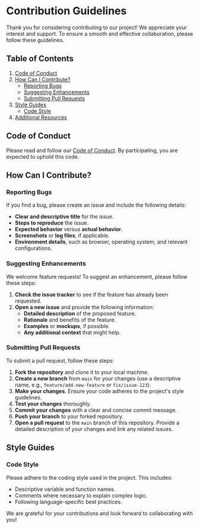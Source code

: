 # Contribution Guidelines

Thank you for considering contributing to our project! We appreciate your interest and support. To ensure a smooth and effective collaboration, please follow these guidelines.

## Table of Contents

1. [Code of Conduct](#code-of-conduct)
2. [How Can I Contribute?](#how-can-i-contribute)
    - [Reporting Bugs](#reporting-bugs)
    - [Suggesting Enhancements](#suggesting-enhancements)
    - [Submitting Pull Requests](#submitting-pull-requests)
3. [Style Guides](#style-guides)
    - [Code Style](#code-style)
4. [Additional Resources](#additional-resources)

## Code of Conduct

Please read and follow our [Code of Conduct](CODE_OF_CONDUCT.md). By participating, you are expected to uphold this code.

## How Can I Contribute?

### Reporting Bugs

If you find a bug, please create an issue and include the following details:

- **Clear and descriptive title** for the issue.
- **Steps to reproduce** the issue.
- **Expected behavior** versus **actual behavior**.
- **Screenshots** or **log files**, if applicable.
- **Environment details**, such as browser, operating system, and relevant configurations.

### Suggesting Enhancements

We welcome feature requests! To suggest an enhancement, please follow these steps:

1. **Check the issue tracker** to see if the feature has already been requested.
2. **Open a new issue** and provide the following information:
    - **Detailed description** of the proposed feature.
    - **Rationale** and benefits of the feature.
    - **Examples** or **mockups**, if possible.
    - **Any additional context** that might help.

### Submitting Pull Requests

To submit a pull request, follow these steps:

1. **Fork the repository** and clone it to your local machine.
2. **Create a new branch** from `main` for your changes (use a descriptive name, e.g., `feature/add-new-feature` or `fix/issue-123`).
3. **Make your changes**. Ensure your code adheres to the project's style guidelines.
4. **Test your changes** thoroughly.
5. **Commit your changes** with a clear and concise commit message.
6. **Push your branch** to your forked repository.
7. **Open a pull request** to the `main` branch of this repository. Provide a detailed description of your changes and link any related issues.

## Style Guides

### Code Style

Please adhere to the coding style used in the project. This includes:

- Descriptive variable and function names.
- Comments where necessary to explain complex logic.
- Following language-specific best practices.

We are grateful for your contributions and look forward to collaborating with you!
